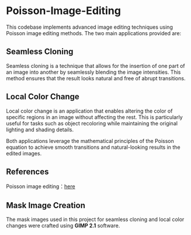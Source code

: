 # Poisson-Image-Editing

This codebase implements advanced image editing techniques using Poisson image editing methods. The two main applications provided are:

## Seamless Cloning

Seamless cloning is a technique that allows for the insertion of one part of an image into another by seamlessly blending the image intensities. This method ensures that the result looks natural and free of abrupt transitions.

## Local Color Change

Local color change is an application that enables altering the color of specific regions in an image without affecting the rest. This is particularly useful for tasks such as object recoloring while maintaining the original lighting and shading details.

Both applications leverage the mathematical principles of the Poisson equation to achieve smooth transitions and natural-looking results in the edited images.

## References

Poisson image editing：[here](https://dl.acm.org/doi/10.1145/1201775.882269)

## Mask Image Creation

The mask images used in this project for seamless cloning and local color changes were crafted using **GIMP 2.1** software.
